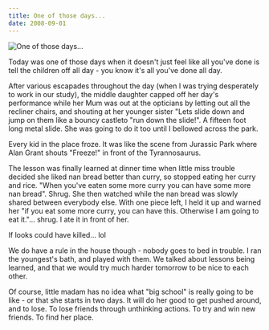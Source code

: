 ```yaml
---
title: One of those days...
date: 2008-09-01
---
```


![One of those days...](https://source.unsplash.com/dUPDhdeCN84/1600x900)

Today was one of those days when it doesn't just feel like all you've done is tell the children off all day - you know it's all you've done all day.

After various escapades throughout the day (when I was trying desperately to work in our study), the middle daughter capped off her day's performance while her Mum was out at the opticians by letting out all the recliner chairs, and shouting at her younger sister "Lets slide down and jump on them like a bouncy castleto "run down the slide!". A fifteen foot long metal slide. She was going to do it too until I bellowed across the park.

Every kid in the place froze. It was like the scene from Jurassic Park where Alan Grant shouts "Freeze!" in front of the Tyrannosaurus.

The lesson was finally learned at dinner time when little miss trouble decided she liked nan bread better than curry, so stopped eating her curry and rice. "When you've eaten some more curry you can have some more nan bread". Shrug. She then watched while the nan bread was slowly shared between everybody else. With one piece left, I held it up and warned her "if you eat some more curry, you can have this. Otherwise I am going to eat it."... shrug. I ate it in front of her.

If looks could have killed... lol

We do have a rule in the house though - nobody goes to bed in trouble. I ran the youngest's bath, and played with them. We talked about lessons being learned, and that we would try much harder tomorrow to be nice to each other.

Of course, little madam has no idea what "big school" is really going to be like - or that she starts in two days. It will do her good to get pushed around, and to lose. To lose friends through unthinking actions. To try and win new friends. To find her place.
